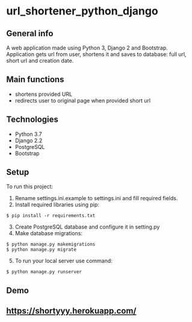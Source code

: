 # url_shortener_python_django

## General info
A web application made using Python 3, Django 2 and Bootstrap.
Application gets url from user, shortens it and saves to database: full url, short url and creation date.

## Main functions
* shortens provided URL
* redirects user to original page when provided short url

## Technologies
* Python 3.7
* Django 2.2
* PostgreSQL
* Bootstrap

## Setup
To run this project:
1. Rename settings.ini.example to settings.ini and fill required fields. 
2. Install required libraries using pip:
```
$ pip install -r requirements.txt
```
3. Create PostgreSQL database and configure it in setting.py
4. Make database migrations:
```
$ python manage.py makemigrations
$ python manage.py migrate
```
5. To run your local server use command: 
```
$ python manage.py runserver
```

## Demo
## https://shortyyy.herokuapp.com/

